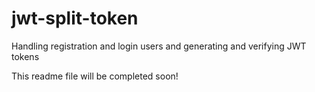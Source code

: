 # jwt-split-token
Handling registration and login users and generating and verifying JWT tokens

This readme file will be completed soon!

